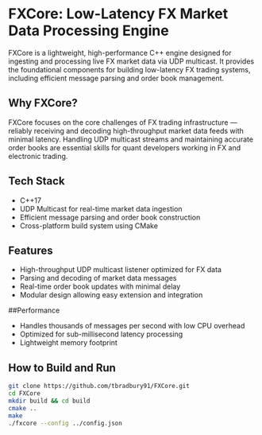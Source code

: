 # FXCore: Low-Latency FX Market Data Processing Engine

FXCore is a lightweight, high-performance C++ engine designed for ingesting and processing live FX market data via UDP multicast. It provides the foundational components for building low-latency FX trading systems, including efficient message parsing and order book management.

## Why FXCore?

FXCore focuses on the core challenges of FX trading infrastructure — reliably receiving and decoding high-throughput market data feeds with minimal latency. Handling UDP multicast streams and maintaining accurate order books are essential skills for quant developers working in FX and electronic trading.

## Tech Stack

- C++17  
- UDP Multicast for real-time market data ingestion  
- Efficient message parsing and order book construction  
- Cross-platform build system using CMake

## Features

- High-throughput UDP multicast listener optimized for FX data
- Parsing and decoding of market data messages
- Real-time order book updates with minimal delay
- Modular design allowing easy extension and integration

##Performance

- Handles thousands of messages per second with low CPU overhead
- Optimized for sub-millisecond latency processing
- Lightweight memory footprint

## How to Build and Run

```bash
git clone https://github.com/tbradbury91/FXCore.git
cd FXCore
mkdir build && cd build
cmake ..
make
./fxcore --config ../config.json
